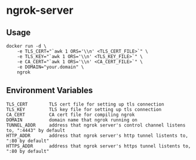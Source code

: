 ngrok-server
===========

Usage
-----

    docker run -d \
        -e TLS_CERT="`awk 1 ORS='\\n' <TLS_CERT_FILE>`" \
        -e TLS_KEY="`awk 1 ORS='\\n' <TLS_KEY_FILE>`" \
        -e CA_CERT="`awk 1 ORS='\\n' <CA_CERT_FILE>`" \
        -e DOMAIN="your.domain" \
        ngrok

Environment Variables
---------------------
    TLS_CERT        TLS cert file for setting up tls connection
    TLS_KEY         TLS key file for setting up tls connection
    CA_CERT         CA cert file for compiling ngrok
    DOMAIN          domain name that ngrok running on
    TUNNEL_ADDR     address that ngrok server's control channel listens to, ":4443" by default
    HTTP_ADDR       address that ngrok server's http tunnel listents to, ":80 by default"
    HTTPS_ADDR      address that ngrok server's https tunnel listents to, ":80 by default"
